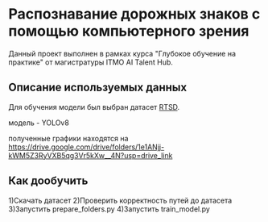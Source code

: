 # Распознавание дорожных знаков с помощью компьютерного зрения

Данный проект выполнен в рамках курса "Глубокое обучение на практике" от магистратуры ITMO AI Talent Hub.

## Описание используемых данных

Для обучения модели был выбран датасет [RTSD](https://www.kaggle.com/datasets/watchman/rtsd-dataset). 

модель - YOLOv8

полученные графики находятся на https://drive.google.com/drive/folders/1e1ANjj-kWM5Z3RyVXB5qg3Vr5kXw__4N?usp=drive_link

## Как дообучить

1)Скачать датасет
2)Проверить корректность путей до датасета
3)Запустить prepare_folders.py
4)Запустить train_model.py

